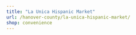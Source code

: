 ```yaml
---
title: "La Unica Hispanic Market"
url: /hanover-county/la-unica-hispanic-market/
shop: convenience
---
```

